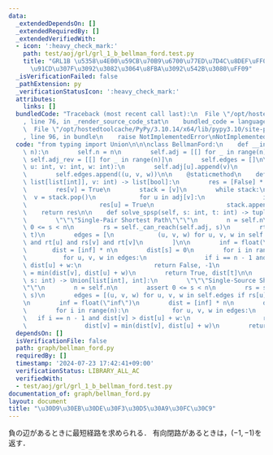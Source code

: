 ```yaml
---
data:
  _extendedDependsOn: []
  _extendedRequiredBy: []
  _extendedVerifiedWith:
  - icon: ':heavy_check_mark:'
    path: test/aoj/grl/grl_1_b_bellman_ford.test.py
    title: "GRL1B \u5358\u4E00\u59CB\u70B9\u6700\u77ED\u7D4C\u8DEF\uFF08\u8CA0\u306E\
      \u91CD\u307F\u3092\u3082\u3064\u8FBA\u3092\u542B\u3080\uFF09"
  _isVerificationFailed: false
  _pathExtension: py
  _verificationStatusIcon: ':heavy_check_mark:'
  attributes:
    links: []
  bundledCode: "Traceback (most recent call last):\n  File \"/opt/hostedtoolcache/PyPy/3.10.14/x64/lib/pypy3.10/site-packages/onlinejudge_verify/documentation/build.py\"\
    , line 76, in _render_source_code_stat\n    bundled_code = language.bundle(\n\
    \  File \"/opt/hostedtoolcache/PyPy/3.10.14/x64/lib/pypy3.10/site-packages/onlinejudge_verify/languages/python.py\"\
    , line 96, in bundle\n    raise NotImplementedError\nNotImplementedError\n"
  code: "from typing import Union\n\n\nclass BellmanFord:\n    def __init__(self,\
    \ n):\n        self.n = n\n        self.adj = [[] for _ in range(n)]\n       \
    \ self.adj_rev = [[] for _ in range(n)]\n        self.edges = []\n\n    def add_edge(self,\
    \ u: int, v: int, w: int):\n        self.adj[u].append(v)\n        self.adj_rev[v].append(u)\n\
    \        self.edges.append((u, v, w))\n\n    @staticmethod\n    def _can_reach(adj:\
    \ list[list[int]], v: int) -> list[bool]:\n        res = [False] * len(adj)\n\
    \        res[v] = True\n        stack = [v]\n        while stack:\n          \
    \  v = stack.pop()\n            for u in adj[v]:\n                if not res[u]:\n\
    \                    res[u] = True\n                    stack.append(u)\n    \
    \    return res\n\n    def solve_spsp(self, s: int, t: int) -> tuple[bool, int]:\n\
    \        \"\"\"Single-Pair Shortest Path\"\"\"\n        n = self.n\n        assert\
    \ 0 <= s < n\n        rs = self._can_reach(self.adj, s)\n        rt = self._can_reach(self.adj_rev,\
    \ t)\n        edges = [\n            (u, v, w) for u, v, w in self.edges if rs[u]\
    \ and rt[u] and rs[v] and rt[v]\n        ]\n\n        inf = float(\"inf\")\n \
    \       dist = [inf] * n\n        dist[s] = 0\n        for i in range(n):\n  \
    \          for u, v, w in edges:\n                if i == n - 1 and dist[v] >\
    \ dist[u] + w:\n                    return False, -1\n                dist[v]\
    \ = min(dist[v], dist[u] + w)\n        return True, dist[t]\n\n    def solve_sssp(self,\
    \ s: int) -> Union[list[int], int]:\n        \"\"\"Single-Source Shortest Path\"\
    \"\"\n        n = self.n\n        assert 0 <= s < n\n        rs = self._can_reach(self.adj,\
    \ s)\n        edges = [(u, v, w) for u, v, w in self.edges if rs[u] and rs[v]]\n\
    \n        inf = float(\"inf\")\n        dist = [inf] * n\n        dist[s] = 0\n\
    \        for i in range(n):\n            for u, v, w in edges:\n             \
    \   if i == n - 1 and dist[v] > dist[u] + w:\n                    return -1\n\
    \                dist[v] = min(dist[v], dist[u] + w)\n        return dist\n"
  dependsOn: []
  isVerificationFile: false
  path: graph/bellman_ford.py
  requiredBy: []
  timestamp: '2024-07-23 17:42:41+09:00'
  verificationStatus: LIBRARY_ALL_AC
  verifiedWith:
  - test/aoj/grl/grl_1_b_bellman_ford.test.py
documentation_of: graph/bellman_ford.py
layout: document
title: "\u30D9\u30EB\u30DE\u30F3\u30D5\u30A9\u30FC\u30C9"
---
```


負の辺があるときに最短経路を求められる．
有向閉路があるときは，$(-1,-1)$を返す．

